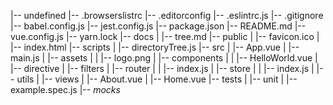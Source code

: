 |-- undefined
    |-- .browserslistrc
    |-- .editorconfig
    |-- .eslintrc.js
    |-- .gitignore
    |-- babel.config.js
    |-- jest.config.js
    |-- package.json
    |-- README.md
    |-- vue.config.js
    |-- yarn.lock
    |-- docs
    |   |-- tree.md
    |-- public
    |   |-- favicon.ico
    |   |-- index.html
    |-- scripts
    |   |-- directoryTree.js
    |-- src
    |   |-- App.vue
    |   |-- main.js
    |   |-- assets
    |   |   |-- logo.png
    |   |-- components
    |   |   |-- HelloWorld.vue
    |   |-- directive
    |   |-- filters
    |   |-- router
    |   |   |-- index.js
    |   |-- store
    |   |   |-- index.js
    |   |-- utils
    |   |-- views
    |       |-- About.vue
    |       |-- Home.vue
    |-- tests
    |   |-- unit
    |       |-- example.spec.js
    |-- _mocks_
